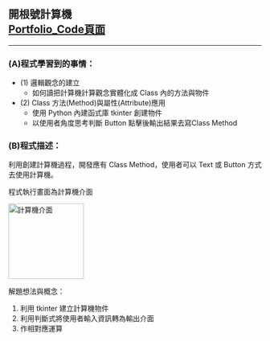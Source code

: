## 開根號計算機  <br/>[Portfolio_Code頁面](https://huangjamison.github.io/Portfolio_Code/)
---
### (A)程式學習到的事情：
* (1) 邏輯觀念的建立
  * 如何讀把計算機計算觀念實體化成 Class 內的方法與物件
* (2) Class 方法(Method)與屬性(Attribute)應用
  * 使用 Python 內建函式庫 tkinter 創建物件
  * 以使用者角度思考判斷 Button 點擊後輸出結果去寫Class Method

### (B)程式描述：
利用創建計算機過程，開發應有 Class Method，使用者可以 Text 或 Button 方式去使用計算機。

程式執行畫面為計算機介面


<img src="https://i.imgur.com/y3XkQvw.png" alt="計算機介面" title="width=200'" width="150" />

解題想法與概念：
1. 利用 tkinter 建立計算機物件
2. 利用判斷式將使用者輸入資訊轉為輸出介面
3. 作相對應運算